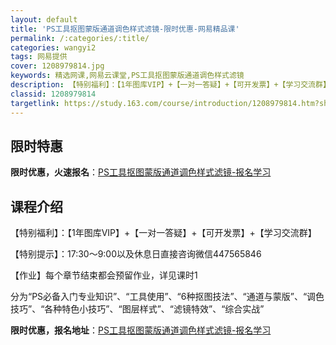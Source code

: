 ```yaml
---
layout: default
title: 'PS工具抠图蒙版通道调色样式滤镜-限时优惠-网易精品课'
permalink: /:categories/:title/
categories: wangyi2
tags: 网易提供
cover: 1208979814.jpg
keywords: 精选网课,网易云课堂,PS工具抠图蒙版通道调色样式滤镜
description: 【特别福利】：【1年图库VIP】+【一对一答疑】+【可开发票】+【学习交流群】【特别提示】：17:30～9:00以及休息
classid: 1208979814
targetlink: https://study.163.com/course/introduction/1208979814.htm?share=1&shareId=1025206652&utm_campaign=share&utm_medium=iphoneShare&utm_source=&utm_u=1025206652
---
```


## 限时特惠

**限时优惠，火速报名**：[PS工具抠图蒙版通道调色样式滤镜-报名学习](https://study.163.com/course/introduction/1208979814.htm?share=1&shareId=1025206652&utm_campaign=share&utm_medium=iphoneShare&utm_source=&utm_u=1025206652)

## 课程介绍

【特别福利】：【1年图库VIP】+【一对一答疑】+【可开发票】+【学习交流群】

【特别提示】：17:30～9:00以及休息日直接咨询微信447565846

【作业】每个章节结束都会预留作业，详见课时1

分为“PS必备入门专业知识”、“工具使用”、“6种抠图技法”、“通道与蒙版”、“调色技巧”、“各种特色小技巧”、“图层样式”、“滤镜特效”、“综合实战”

**限时优惠，报名地址**：[PS工具抠图蒙版通道调色样式滤镜-报名学习](https://study.163.com/course/introduction/1208979814.htm?share=1&shareId=1025206652&utm_campaign=share&utm_medium=iphoneShare&utm_source=&utm_u=1025206652)

